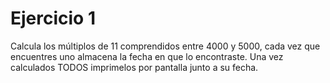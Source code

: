 # Ejercicio 1

Calcula los múltiplos de 11 comprendidos entre 4000 y 5000, cada vez que encuentres uno almacena la fecha en que lo encontraste. Una vez calculados TODOS imprimelos por pantalla junto a su fecha.
